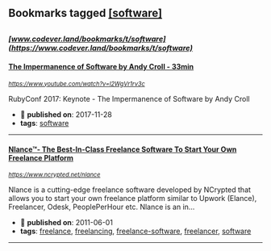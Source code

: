 ## Bookmarks tagged [[software]](https://www.codever.land/search?q=[software])

_<sup><sup>[www.codever.land/bookmarks/t/software](https://www.codever.land/bookmarks/t/software)</sup></sup>_
---
#### [The Impermanence of Software by Andy Croll - 33min](https://www.youtube.com/watch?v=l2WgVr1rv3c)
_<sup>https://www.youtube.com/watch?v=l2WgVr1rv3c</sup>_

RubyConf 2017: Keynote - The Impermanence of Software by Andy Croll
* :calendar: **published on**: 2017-11-28
* **tags**: [software](../tagged/software.md)
---
#### [Nlance™- The Best-In-Class Freelance Software To Start Your Own Freelance Platform](https://www.ncrypted.net/nlance)
_<sup>https://www.ncrypted.net/nlance</sup>_

Nlance is a cutting-edge freelance software developed by NCrypted that allows you to start your own freelance platform similar to Upwork (Elance), Freelancer, Odesk, PeoplePerHour etc. Nlance is an in...
* :calendar: **published on**: 2011-06-01
* **tags**: [freelance](../tagged/freelance.md), [freelancing](../tagged/freelancing.md), [freelance-software](../tagged/freelance-software.md), [freelancer](../tagged/freelancer.md), [software](../tagged/software.md)
---
